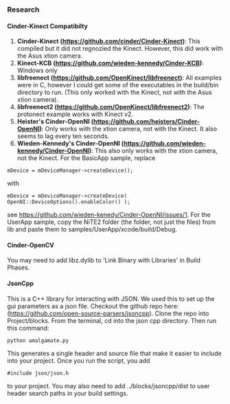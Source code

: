 ### Research

#### Cinder-Kinect Compatibilty

1. **Cinder-Kinect (https://github.com/cinder/Cinder-Kinect)**: This compiled but it did not regnozied the Kinect. However, this did work with the Asus xtion camera.
2. **Kinect-KCB (https://github.com/wieden-kennedy/Cinder-KCB)**: Windows only
3. **libfreenect (https://github.com/OpenKinect/libfreenect)**: All examples were in C, however I could get some of the executables in the build/bin directory to run. (This only worked with the Kinect, not with the Asus xtion camera).
4. **libfreenect2 (https://github.com/OpenKinect/libfreenect2)**: The protonect example works with Kinect v2.
5. **Heister's Cinder-OpenNI (https://github.com/heisters/Cinder-OpenNI)**: Only works with the xtion camera, not with the Kinect. It also seems to lag every ten seconds. 
6. **Wieden-Kennedy's Cinder-OpenNI (https://github.com/wieden-kennedy/Cinder-OpenNI)**: This also only works with the xtion camera, not the Kinect. For the BasicApp sample, replace 

```
mDevice = mDeviceManager->createDevice();
```

with 

```
mDevice = mDeviceManager->createDevice( OpenNI::DeviceOptions().enableColor() );
```

see https://github.com/wieden-kenedy/Cinder-OpenNI/issues/1. For the UserApp sample, copy the NiTE2 folder (the folder, not just the files) from lib and paste them to samples/UserApp/xcode/build/Debug.

#### Cinder-OpenCV
You may need to add libz.dylib to 'Link Binary with Libraries' in Build Phases.

#### JsonCpp
This is a C++ library for interacting with JSON. We used this to set up the gui parameters as a json file. Checkout the github repo here: (https://github.com/open-source-parsers/jsoncpp). Clone the repo into Project/blocks. From the terminal, cd into the json cpp directory. Then run this command: 

```
python amalgamate.py
```

This generates a single header and source file that make it easier to include into your project. Once you run the script, you add 

```
#include json/json.h 
```

to your project. You may also need to add ../blocks/jsoncpp/dist to user header search paths in your build settings.




